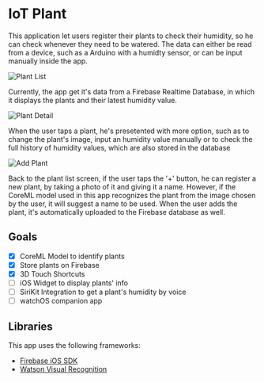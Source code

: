 # IoT Plant

This application let users register their plants to check their humidity, so he can check whenever they need to be watered. The data can either be read from a device, such as a Arduino with a humidty sensor, or can be input manually inside the app.

![Plant List](https://dzwonsemrish7.cloudfront.net/items/403a1B3s0L0S3p2k3S1P/plant1.png)

Currently, the app get it's data from a Firebase Realtime Database, in which it displays the plants and their latest humidity value. 

![Plant Detail](https://dzwonsemrish7.cloudfront.net/items/0g070U1O2c2w0f1x310d/plant2.png)

When the user taps a plant, he's presetented with more option, such as to change the plant's image, input an humidity value manually or to check the full history of humidity values, which are also stored in the database

![Add Plant](https://dzwonsemrish7.cloudfront.net/items/2B3b3U313k192T0R1u35/plant3.png)

Back to the plant list screen, if the user taps the '+' button, he can register a new plant, by taking a photo of it and giving it a name. However, if the CoreML model used in this app recognizes the plant from the image chosen by the user, it will suggest a name to be used. When the user adds the plant, it's automatically uploaded to the Firebase database as well.

## Goals

- [x] CoreML Model to identify plants
- [x] Store plants on Firebase
- [x] 3D Touch Shortcuts
- [ ] iOS Widget to display plants' info
- [ ] SiriKit Integration to get a plant's humidity by voice
- [ ] watchOS companion app

## Libraries

This app uses the following frameworks:

- [Firebase iOS SDK](https://github.com/firebase/firebase-ios-sdk)
- [Watson Visual Recognition](https://github.com/watson-developer-cloud/visual-recognition-coreml)
